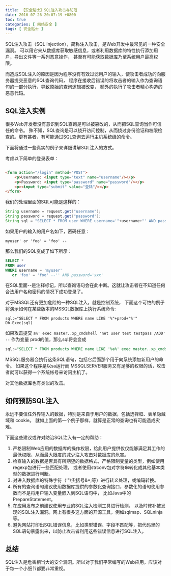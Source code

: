 ```yaml
---
title: 【安全贴士】SQL注入攻击与防范
date: 2016-07-26 20:07:19 +0800
toc: true
categories: [ 网络安全 ]
tags: [ 安全贴士 ]
---
```


SQL注入攻击（SQL Injection），简称注入攻击，是Web开发中最常见的一种安全漏洞。
可以用它来从数据库获取敏感信息，或者利用数据库的特性执行添加用户，导出文件等一系列恶意操作，
甚至有可能获取数据库乃至系统用户最高权限。

而造成SQL注入的原因是因为程序没有有效过滤用户的输入，使攻击者成功的向服务器提交恶意的SQL查询代码，
程序在接收后错误的将攻击者的输入作为查询语句的一部分执行，导致原始的查询逻辑被改变，
额外的执行了攻击者精心构造的恶意代码。
<!-- more -->

## SQL注入实例

很多Web开发者没有意识到SQL查询是可以被篡改的，从而把SQL查询当作可信任的命令。
殊不知，SQL查询是可以绕开访问控制，从而绕过身份验证和权限检查的。更有甚者，有可能通过SQL查询去运行主机系统级的命令。

下面将通过一些真实的例子来详细讲解SQL注入的方式。

考虑以下简单的登录表单：

```html

<form action="/login" method="POST">
    <p>Username: <input type="text" name="username"/></p>
    <p>Password: <input type="password" name="password"/></p>
    <p><input type="submit" value="登陆"/></p>
</form>
```

我们的处理里面的SQL可能是这样的：

```java
String username = request.get("username");
String password = request.get("password");
String sql = "SELECT * FROM user WHERE username='"+username+"' AND password='"+password+"'";
```

如果用户的输入的用户名如下，密码任意：

```
myuser' or 'foo' = 'foo' --
```

那么我们的SQL变成了如下所示：

```sql
SELECT *
FROM user
WHERE username = 'myuser'
   or 'foo' = 'foo' --'' AND password='xxx'
```

在SQL里面--是注释标记，所以查询语句会在此中断。这就让攻击者在不知道任何合法用户名和密码的情况下成功登录了。

对于MSSQL还有更加危险的一种SQL注入，就是控制系统，
下面这个可怕的例子将演示如何在某些版本的MSSQL数据库上执行系统命令:

```
sql:="SELECT * FROM products WHERE name LIKE '%"+prod+"%'"
Db.Exec(sql)
```

如果攻击提交 `a%' exec master..xp_cmdshell 'net user test testpass /ADD' --` 作为变量 prod的值，那么sql将会变成

```sql
sql:="SELECT * FROM products WHERE name LIKE '%a%' exec master..xp_cmdshell 'net user test testpass /ADD'--%'"
```

MSSQL服务器会执行这条SQL语句，包括它后面那个用于向系统添加新用户的命令。
如果这个程序是以sa运行而 MSSQLSERVER服务又有足够的权限的话，攻击者就可以获得一个系统帐号来访问主机了。

对其他数据库也有类似的攻击。

## 如何预防SQL注入

永远不要信任外界输入的数据，特别是来自于用户的数据，包括选择框、表单隐藏域和 cookie。
就如上面的第一个例子那样，就算是正常的查询也有可能造成灾难。

下面这些建议或许对防治SQL注入有一定的帮助：

1. 严格限制Web应用的数据库的操作权限，给此用户提供仅仅能够满足其工作的最低权限，从而最大限度的减少注入攻击对数据库的危害。
2. 检查输入的数据是否具有所期望的数据格式，严格限制变量的类型，例如使用regexp包进行一些匹配处理，
   或者使用strconv包对字符串转化成其他基本类型的数据进行判断。
3. 对进入数据库的特殊字符（'"\尖括号&*;等）进行转义处理，或编码转换。
4. 所有的查询语句建议使用数据库提供的参数化查询接口，参数化的语句使用参数而不是将用户输入变量嵌入到SQL语句中，
   比如Java中的PrepareStatement。
5. 在应用发布之前建议使用专业的SQL注入检测工具进行检测，
   以及时修补被发现的SQL注入漏洞。网上有很多这方面的开源工具，例如sqlmap、SQLninja等。
6. 避免网站打印出SQL错误信息，比如类型错误、字段不匹配等，把代码里的SQL语句暴露出来，以防止攻击者利用这些错误信息进行SQL注入。

## 总结

SQL注入是危害相当大的安全漏洞。所以对于我们平常编写的Web应用，应该对于每一个小细节都要非常重视。


